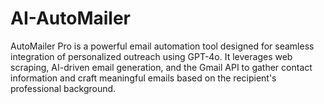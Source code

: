# AI-AutoMailer
AutoMailer Pro is a powerful email automation tool designed for seamless integration of personalized outreach using GPT-4o. It leverages web scraping, AI-driven email generation, and the Gmail API to gather contact information and craft meaningful emails based on the recipient's professional background. 
